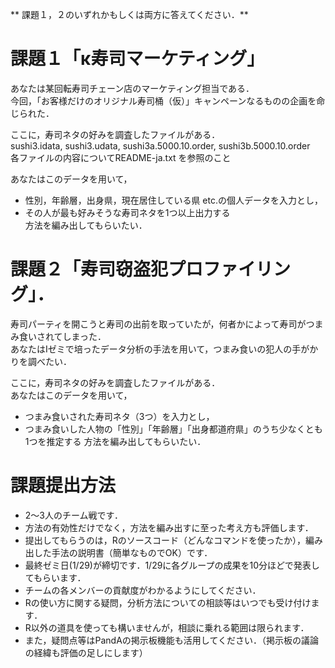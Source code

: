 ** 課題１，２のいずれかもしくは両方に答えてください．**

# 課題１「κ寿司マーケティング」
あなたは某回転寿司チェーン店のマーケティング担当である．  
今回，「お客様だけのオリジナル寿司桶（仮）」キャンペーンなるものの企画を命じられた．  

ここに，寿司ネタの好みを調査したファイルがある．  
sushi3.idata, sushi3.udata, sushi3a.5000.10.order, sushi3b.5000.10.order  
各ファイルの内容についてREADME-ja.txt を参照のこと  

あなたはこのデータを用いて，  
* 性別，年齢層，出身県，現在居住している県 etc.の個人データを入力とし，  
* その人が最も好みそうな寿司ネタを1つ以上出力する  
方法を編み出してもらいたい．  



# 課題２「寿司窃盗犯プロファイリング」．
寿司パーティを開こうと寿司の出前を取っていたが，何者かによって寿司がつまみ食いされてしまった．  
あなたはIゼミで培ったデータ分析の手法を用いて，つまみ食いの犯人の手がかりを調べたい．  

ここに，寿司ネタの好みを調査したファイルがある．  
あなたはこのデータを用いて，  
* つまみ食いされた寿司ネタ（3つ）を入力とし，
* つまみ食いした人物の「性別」「年齢層」「出身都道府県」のうち少なくとも1つを推定する
方法を編み出してもらいたい．



# 課題提出方法
* 2〜3人のチーム戦です．
* 方法の有効性だけでなく，方法を編み出すに至った考え方も評価します．
* 提出してもらうのは，Rのソースコード（どんなコマンドを使ったか），編み出した手法の説明書（簡単なものでOK）です．
* 最終ゼミ日(1/29)が締切です．1/29に各グループの成果を10分ほどで発表してもらいます．
* チームの各メンバーの貢献度がわかるようにしてください．
* Rの使い方に関する疑問，分析方法についての相談等はいつでも受け付けます．
* R以外の道具を使っても構いませんが，相談に乗れる範囲は限られます．
* また，疑問点等はPandAの掲示板機能も活用してください．（掲示板の議論の経緯も評価の足しにします）